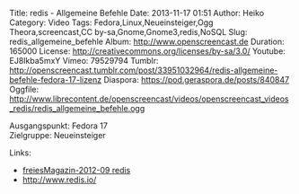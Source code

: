 Title: redis - Allgemeine Befehle
Date: 2013-11-17 01:51
Author: Heiko
Category: Video
Tags: Fedora,Linux,Neueinsteiger,Ogg Theora,screencast,CC by-sa,Gnome,Gnome3,redis,NoSQL
Slug: redis_allgemeine_befehle
Album: http://www.openscreencast.de
Duration: 165000
License: http://creativecommons.org/licenses/by-sa/3.0/
Youtube: EJ8Ikba5mxY
Vimeo: 79529794
Tumblr: http://openscreencast.tumblr.com/post/33951032964/redis-allgemeine-befehle-fedora-17-lizenz
Diaspora: https://pod.geraspora.de/posts/840847
Oggfile: http://www.librecontent.de/openscreencast/videos/openscreencast_videos_redis/redis_allgemeine_befehle.ogg

Ausgangspunkt: Fedora 17  
Zielgruppe: Neueinsteiger  

Links:

  * [freiesMagazin-2012-09 redis](http://www.freiesmagazin.de/mobil/freiesMagazin-2012-09.html#12_09_redis "Link zu freiesMagazin-2012-09" )
  * <http://www.redis.io/>

